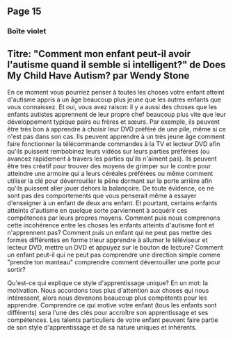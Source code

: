 ## Page 15
### Boîte violet
## Titre: "Comment mon enfant peut-il avoir l'autisme quand il semble si intelligent?" de Does My Child Have Autism? par Wendy Stone
En ce moment vous pourriez penser à toutes les choses votre enfant atteint d'autisme appris à un âge beaucoup plus jeune que les autres enfants que vous connaissez. Et oui, vous avez raison: il y a aussi des choses que les enfants autistes apprennent de leur propre chef beaucoup plus vite que leur développement typique pairs ou frères et sœurs. Par exemple, ils peuvent être très bon à apprendre à choisir leur DVD préféré de une pile, même si ce n'est pas dans son cas. Ils peuvent apprendre à un très jeune âge comment faire fonctionner la télécommande commandes à la TV et lecteur DVD afin qu'ils puissent rembobinez leurs vidéos sur leurs parties préférées (ou avancez rapidement à travers les parties qu'ils n'aiment pas). Ils peuvent être très créatif pour trouver des moyens de grimper sur le contre pour atteindre une armoire qui a leurs céréales préférées ou même comment utiliser la clé pour déverrouiller le pêne dormant sur la porte arrière afin qu'ils puissent aller jouer dehors la balançoire. De toute évidence, ce ne sont pas des comportements que vous penserait même à essayer d'enseigner à un enfant de deux ans enfant. Et pourtant, certains enfants atteints d'autisme en quelque sorte parviennent à acquérir ces compétences par leurs propres moyens. Comment puis nous comprenons cette incohérence entre les choses les enfants atteints d'autisme font et n'apprennent pas? Comment puis un enfant qui ne peut pas mettre des formes différentes en forme trieur apprendre à allumer le téléviseur et lecteur DVD, mettre un DVD et appuyez sur le bouton de lecture? Comment un enfant peut-il qui ne peut pas comprendre une direction simple comme "prendre ton manteau" comprendre comment déverrouiller une porte pour sortir?

Qu'est-ce qui explique ce style d'apprentissage unique? En un mot: la motivation. Nous accordons tous plus d'attention aux choses qui nous intéressent, alors nous devenons beaucoup plus compétents pour les apprendre. Comprendre ce qui motive votre enfant (tous les enfants sont différents) sera l'une des clés pour accroître son apprentissage et ses compétences. Les talents particuliers de votre enfant peuvent faire partie de son style d'apprentissage et de sa nature uniques et inhérents.
